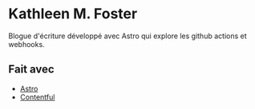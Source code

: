 # Kathleen M. Foster
Blogue d'écriture développé avec Astro qui explore les github actions et webhooks.

## Fait avec
- [Astro](https://astro.build/)
- [Contentful](https://www.contentful.com/)